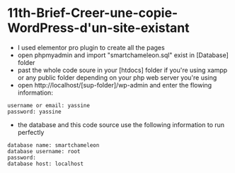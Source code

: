 # 11th-Brief-Creer-une-copie-WordPress-d'un-site-existant
* I used elementor pro plugin to create all the pages
* open phpmyadmin and import "smartchameleon.sql" exist in [Database] folder
* past the whole code soure in your [htdocs] folder if you're using xampp or any public folder depending on your php web server you're using
* open http://localhost/[sup-folder]/wp-admin and enter the flowing information: 
```
username or email: yassine
password: yassine
```
* the database and this code source use the following information to run perfectly 
```
database name: smartchameleon
database username: root
password: 
database host: localhost
```
